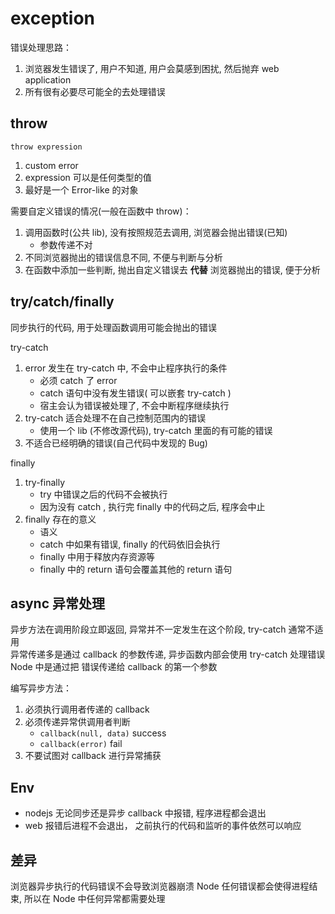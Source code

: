 # exception

错误处理思路：

1. 浏览器发生错误了, 用户不知道, 用户会莫感到困扰, 然后抛弃 web application
2. 所有很有必要尽可能全的去处理错误

## throw

`throw expression`

1. custom error
2. expression 可以是任何类型的值
3. 最好是一个 Error-like 的对象

需要自定义错误的情况(一般在函数中 throw)：

1. 调用函数时(公共 lib), 没有按照规范去调用, 浏览器会抛出错误(已知)
    - 参数传递不对
2. 不同浏览器抛出的错误信息不同, 不便与判断与分析
3. 在函数中添加一些判断, 抛出自定义错误去 **代替** 浏览器抛出的错误, 便于分析

## try/catch/finally

同步执行的代码, 用于处理函数调用可能会抛出的错误

try-catch

1. error 发生在 try-catch 中, 不会中止程序执行的条件
    - 必须 catch 了 error
    - catch 语句中没有发生错误( 可以嵌套 try-catch )
    - 宿主会认为错误被处理了, 不会中断程序继续执行
2. try-catch 适合处理不在自己控制范围内的错误
    - 使用一个 lib (不修改源代码), try-catch 里面的有可能的错误
3. 不适合已经明确的错误(自己代码中发现的 Bug)

finally

1. try-finally
    - try 中错误之后的代码不会被执行
    - 因为没有 catch , 执行完 finally 中的代码之后, 程序会中止
2. finally 存在的意义
    - 语义
    - catch 中如果有错误, finally 的代码依旧会执行
    - finally 中用于释放内存资源等
    - finally 中的 return 语句会覆盖其他的 return 语句

## async 异常处理

异步方法在调用阶段立即返回, 异常并不一定发生在这个阶段, try-catch 通常不适用  
异常传递多是通过 callback 的参数传递, 异步函数内部会使用 try-catch 处理错误  
Node 中是通过把 错误传递给 callback 的第一个参数

编写异步方法：

1. 必须执行调用者传递的 callback
2. 必须传递异常供调用者判断
    - `callback(null, data)` success
    - `callback(error)` fail
3. 不要试图对 callback 进行异常捕获

## Env

- nodejs 无论同步还是异步 callback 中报错, 程序进程都会退出
- web 报错后进程不会退出， 之前执行的代码和监听的事件依然可以响应

## 差异

浏览器异步执行的代码错误不会导致浏览器崩溃
Node 任何错误都会使得进程结束, 所以在 Node 中任何异常都需要处理
